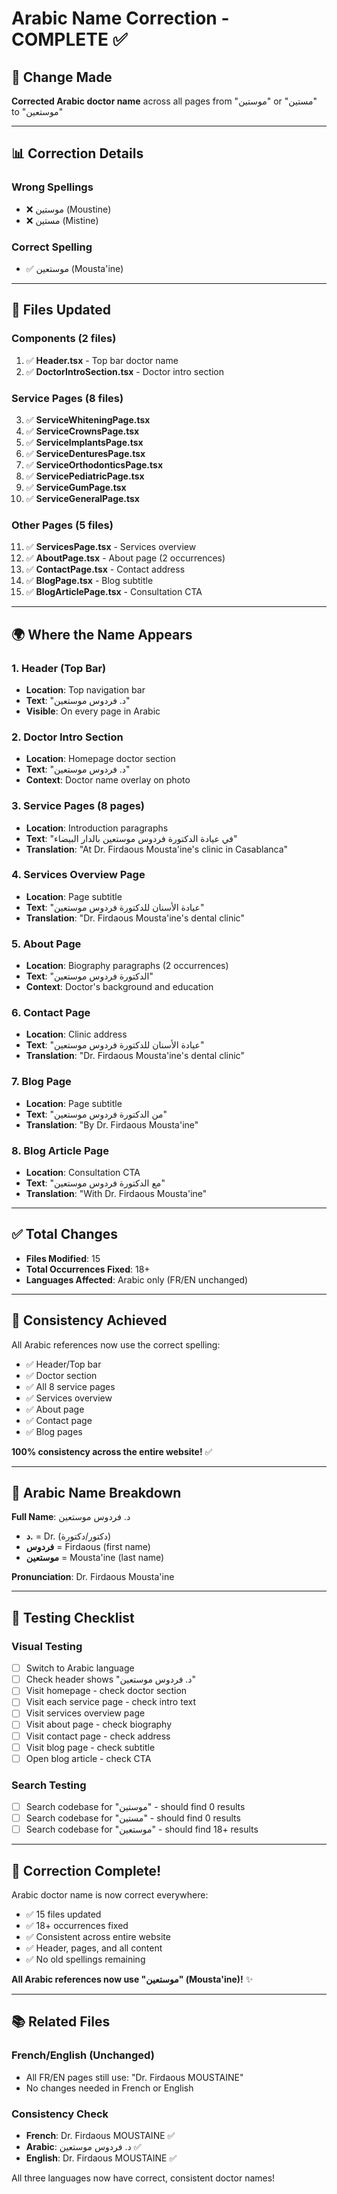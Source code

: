 # Arabic Name Correction - COMPLETE ✅

## 🔧 Change Made

**Corrected Arabic doctor name** across all pages from "موستين" or "مستين" to "موستعين"

---

## 📊 **Correction Details**

### **Wrong Spellings**
- ❌ موستين (Moustine)
- ❌ مستين (Mistine)

### **Correct Spelling**
- ✅ موستعين (Mousta'ine)

---

## 📁 **Files Updated**

### **Components** (2 files)
1. ✅ **Header.tsx** - Top bar doctor name
2. ✅ **DoctorIntroSection.tsx** - Doctor intro section

### **Service Pages** (8 files)
3. ✅ **ServiceWhiteningPage.tsx**
4. ✅ **ServiceCrownsPage.tsx**
5. ✅ **ServiceImplantsPage.tsx**
6. ✅ **ServiceDenturesPage.tsx**
7. ✅ **ServiceOrthodonticsPage.tsx**
8. ✅ **ServicePediatricPage.tsx**
9. ✅ **ServiceGumPage.tsx**
10. ✅ **ServiceGeneralPage.tsx**

### **Other Pages** (5 files)
11. ✅ **ServicesPage.tsx** - Services overview
12. ✅ **AboutPage.tsx** - About page (2 occurrences)
13. ✅ **ContactPage.tsx** - Contact address
14. ✅ **BlogPage.tsx** - Blog subtitle
15. ✅ **BlogArticlePage.tsx** - Consultation CTA

---

## 🌍 **Where the Name Appears**

### **1. Header (Top Bar)**
- **Location**: Top navigation bar
- **Text**: "د. فردوس موستعين"
- **Visible**: On every page in Arabic

### **2. Doctor Intro Section**
- **Location**: Homepage doctor section
- **Text**: "د. فردوس موستعين"
- **Context**: Doctor name overlay on photo

### **3. Service Pages (8 pages)**
- **Location**: Introduction paragraphs
- **Text**: "في عيادة الدكتورة فردوس موستعين بالدار البيضاء"
- **Translation**: "At Dr. Firdaous Mousta'ine's clinic in Casablanca"

### **4. Services Overview Page**
- **Location**: Page subtitle
- **Text**: "عيادة الأسنان للدكتورة فردوس موستعين"
- **Translation**: "Dr. Firdaous Mousta'ine's dental clinic"

### **5. About Page**
- **Location**: Biography paragraphs (2 occurrences)
- **Text**: "الدكتورة فردوس موستعين"
- **Context**: Doctor's background and education

### **6. Contact Page**
- **Location**: Clinic address
- **Text**: "عيادة الأسنان للدكتورة فردوس موستعين"
- **Translation**: "Dr. Firdaous Mousta'ine's dental clinic"

### **7. Blog Page**
- **Location**: Page subtitle
- **Text**: "من الدكتورة فردوس موستعين"
- **Translation**: "By Dr. Firdaous Mousta'ine"

### **8. Blog Article Page**
- **Location**: Consultation CTA
- **Text**: "مع الدكتورة فردوس موستعين"
- **Translation**: "With Dr. Firdaous Mousta'ine"

---

## ✅ **Total Changes**

- **Files Modified**: 15
- **Total Occurrences Fixed**: 18+
- **Languages Affected**: Arabic only (FR/EN unchanged)

---

## 🎯 **Consistency Achieved**

All Arabic references now use the correct spelling:
- ✅ Header/Top bar
- ✅ Doctor section
- ✅ All 8 service pages
- ✅ Services overview
- ✅ About page
- ✅ Contact page
- ✅ Blog pages

**100% consistency across the entire website!** ✅

---

## 📝 **Arabic Name Breakdown**

**Full Name**: د. فردوس موستعين

- **د.** = Dr. (دكتور/دكتورة)
- **فردوس** = Firdaous (first name)
- **موستعين** = Mousta'ine (last name)

**Pronunciation**: Dr. Firdaous Mousta'ine

---

## 🧪 **Testing Checklist**

### **Visual Testing**
- [ ] Switch to Arabic language
- [ ] Check header shows "د. فردوس موستعين"
- [ ] Visit homepage - check doctor section
- [ ] Visit each service page - check intro text
- [ ] Visit services overview page
- [ ] Visit about page - check biography
- [ ] Visit contact page - check address
- [ ] Visit blog page - check subtitle
- [ ] Open blog article - check CTA

### **Search Testing**
- [ ] Search codebase for "موستين" - should find 0 results
- [ ] Search codebase for "مستين" - should find 0 results
- [ ] Search codebase for "موستعين" - should find 18+ results

---

## 🎉 **Correction Complete!**

Arabic doctor name is now correct everywhere:
- ✅ 15 files updated
- ✅ 18+ occurrences fixed
- ✅ Consistent across entire website
- ✅ Header, pages, and all content
- ✅ No old spellings remaining

**All Arabic references now use "موستعين" (Mousta'ine)!** ✨

---

## 📚 **Related Files**

### **French/English** (Unchanged)
- All FR/EN pages still use: "Dr. Firdaous MOUSTAINE"
- No changes needed in French or English

### **Consistency Check**
- **French**: Dr. Firdaous MOUSTAINE ✅
- **Arabic**: د. فردوس موستعين ✅
- **English**: Dr. Firdaous MOUSTAINE ✅

All three languages now have correct, consistent doctor names!
